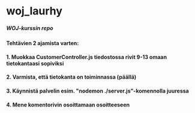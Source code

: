 # woj_laurhy
##### WOJ-kurssin repo
#### Tehtävien 2 ajamista varten:
#### 1. Muokkaa CustomerController.js tiedostossa rivit 9-13 omaan tietokantaasi sopiviksi
#### 2. Varmista, että tietokanta on toiminnassa (päällä)
####  3. Käynnistä palvelin esim. "nodemon ./server.js"-komennolla juuressa
####  4. Mene komentorivin osoittamaan osoitteeseen
